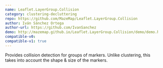 ```yaml
---
name: Leaflet.LayerGroup.Collision
category: clustering-decluttering
repo: https://github.com/MazeMap/Leaflet.LayerGroup.Collision
author: Iván Sánchez Ortega
author-url: https://github.com/IvanSanchez
demo: http://mazemap.github.io/Leaflet.LayerGroup.Collision/demo/demo.html
compatible-v0:
compatible-v1: true
---
```


Provides collision detection for groups of markers. Unlike clustering, this takes into account the shape &amp; size of the markers.
